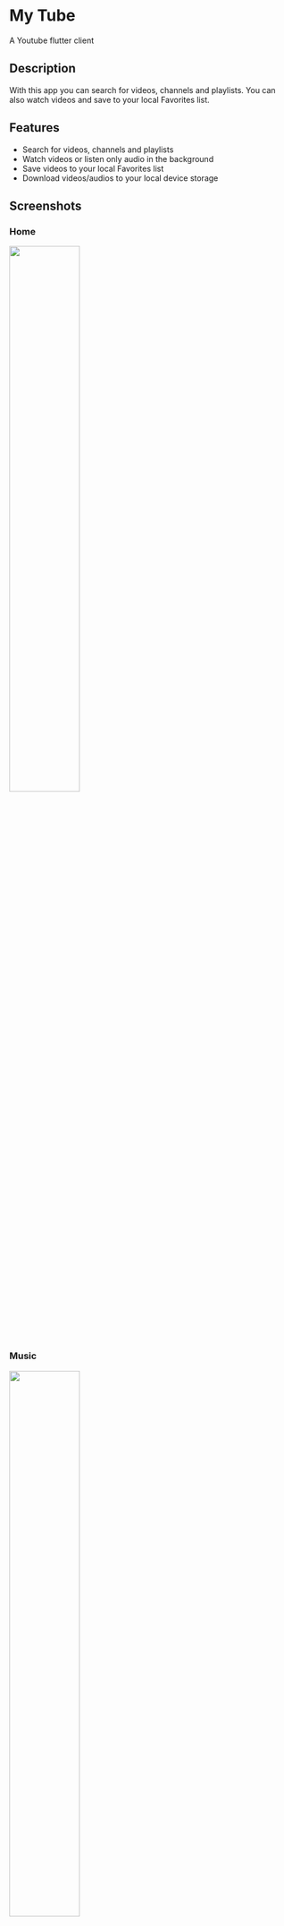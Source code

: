 # My Tube

 A Youtube flutter client

## Description

 With this app you can search for videos, channels and playlists. You can also watch videos and save to your local Favorites list.

## Features

- Search for videos, channels and playlists
- Watch videos or listen only audio in the background
- Save videos to your local Favorites list
- Download videos/audios to your local device storage

## Screenshots

### Home

<img src="screenshots/Screenshot_1707650978.png" width="50%">

### Music

<img src="screenshots/Screenshot_1707650985.png" width="50%">

### Favorites

<img src="screenshots/Screenshot_1708245739.png" width="50%">

<img src="screenshots/Screenshot_1708245745.png" width="50%">

<img src="screenshots/Screenshot_1708245752.png" width="50%">

### Search

<img src="screenshots/Screenshot_1707651024.png" width="50%">

### Video Player and Features

<img src="screenshots/Screenshot_1707651032.png" width="50%">

<img src="screenshots/Screenshot_1707651046.png" width="50%">

<img src="screenshots/Screenshot_1707651058.png" width="50%">

<img src="screenshots/Screenshot_1707651066.png" width="50%">

## Disclaimer

This app is not affiliated with Youtube. It is a third-party app to access Youtube content.
The author does not endorse or encourage any illegal activity related to downloading or saving copyrighted content.
